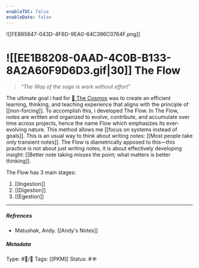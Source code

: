 ```yaml
---
enableTOC: false
enableDate: false
---
```

![[FE895847-043D-4F6D-9EA0-64C396C0764F.png]]
# ![[EE1B8208-0AAD-4C0B-B133-8A2A60F9D6D3.gif|30]] The Flow

> _“The Way of the sage is work without effort”_

The ultimate goal i had for [🔮 The Cosmos](🔮%20The%20Cosmos/The%20Cosmos.md) was to create an efficient learning, thinking, and teaching experience that aligns with the principle of [[non-forcing]]. To accomplish this, i developed The Flow. In The Flow, notes are written and organized to evolve, contribute, and accumulate over time across projects, hence the name Flow which emphasizes its ever-evolving nature. This method allows me [[focus on systems instead of goals]]. This is an usual way to think about writing notes: [[Most people take only transient notes]]. The Flow is diametrically apposed to this—this practice is not about just writing notes, it is about effectively developing insight: [[Better note taking misses the point; what matters is better thinking]]. 

The Flow has 3 main stages:

1. [[Ingestion]]
2. [[Digestion]]
3. [[Egestion]]

___

##### Refrences

- Matushak, Andy. [[Andy's Notes]] 

##### Metadata

Type: #🔵/🔵 
Tags: [[PKM]]
Status: #☀️ 